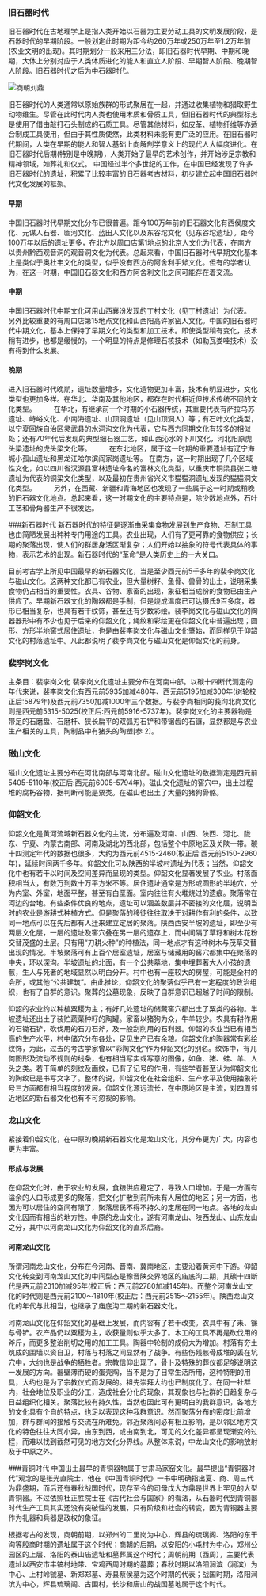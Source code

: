 ### 旧石器时代
旧石器时代在古地理学上是指人类开始以石器为主要劳动工具的文明发展阶段，是石器时代的早期阶段。一般划定此时期为距今约260万年或250万年至1.2万年前(农业文明的出现)。其时期划分一般采用三分法，即旧石器时代早期、中期和晚期，大体上分别对应于人类体质进化的能人和直立人阶段、早期智人阶段、晚期智人阶段。旧石器时代之后为中石器时代。

![商朝刘鼎](http://fyales.qiniudn.com/liuding.jpg)

旧石器时代的人类通常以原始族群的形式聚居在一起，并通过收集植物和猎取野生动物维生。尽管在此时代内人类也使用木质和骨质工具，但旧石器时代的典型标志是使用了借由敲打石头制成的石质工具。尽管其他材料，如皮革、植物纤维等亦适合制成工具使用，但由于其性质使然，此类材料未能有更广泛的应用。在旧石器时代期间，人类在早期的能人和智人基础上向解剖学意义上的现代人大幅度进化。在旧石器时代后期(特别是中晚期)，人类开始了最早的艺术创作，并开始涉足宗教和精神领域，如葬礼和仪式。
中国经过半个多世纪的工作，在中国已经发现了许多旧石器时代的遗址，积累了比较丰富的旧石器考古材料，初步建立起中国旧石器时代文化发展的框架。 　　

#### 早期
中国旧石器时代早期文化分布已很普遍。距今100万年前的旧石器文化有西侯度文化、元谋人石器、匼河文化、蓝田人文化以及东谷坨文化（见东谷坨遗址）。距今100万年以后的遗址更多，在北方以周口店第1地点的北京人文化为代表，在南方以贵州黔西观音洞的观音洞文化为代表。总起来看，中国旧石器时代早期文化基本上是类似于奥杜韦文化的类型，似乎没有西方的阿舍利手斧文化。但有的学者认为，在这一时期，中国旧石器文化和西方阿舍利文化之间可能存在着交流。

#### 中期
中国旧石器时代中期文化可用山西襄汾发现的丁村文化（见丁村遗址）为代表。 另外比较重要的有周口店第15地点文化和山西阳高许家窑人文化。中国的旧石器时代中期文化，基本上保持了早期文化的类型和加工技术。即使类型稍有变化，技术稍有进步，也都是缓慢的。一个明显的特点是修理石核技术（如勒瓦娄哇技术）没有得到什么发展。 　　

#### 晚期
进入旧石器时代晚期，遗址数量增多，文化遗物更加丰富，技术有明显进步，文化类型也更加多样。在华北、华南及其他地区，都存在时代相近但技术传统不同的文化类型。 　　 在华北，有继承前一个时期的小石器传统，其重要代表有萨拉乌苏遗址、峙峪文化、小南海遗址、山顶洞遗址（见山顶洞人）等；有石叶文化类型，以宁夏回族自治区灵武县的水洞沟文化为代表，它与西方同期文化有较多的相似处；还有70年代后发现的典型细石器工艺，如山西沁水的下川文化，河北阳原虎头梁遗址的虎头梁文化等。 　　 在东北地区，属于这一时期的重要遗址有辽宁海城小孤山遗址和黑龙江哈尔滨阎家岗遗址等。 在南方，这一时期出现了几个区域性文化，如以四川省汉源县富林遗址命名的富林文化类型，以重庆市铜梁县张二塘遗址为代表的铜梁文化类型，以及最初在贵州省兴义市猫猫洞遗址发现的猫猫洞文化类型。 　　 另外，在西藏、新疆和青海地区也发现了一些属于这一时期或稍晚的旧石器文化地点。总起来看，这一时期文化的主要特点是，除少数地点外，石叶工艺和骨角器生产不很发达。

###新石器时代
新石器时代的特征是逐渐由采集食物发展到生产食物、石制工具也由简陋发展出种种专门用途的工具。农业出现，人们有了更可靠的食物供应；长期的聚落出现，使人们的群居身活区渐复杂；人们开始以抽象的符号代表具体的事物，表示艺术的出现。新石器时代的“革命”是人类历史上的一大关口。

目前考古学上所见中国最早的新石器文化，当是至少西元前5千多年的裴李岗文化与磁山文化。这两种文化都已有农业，但大量树籽、鱼骨、兽骨的出土，说明采集食物仍占相当的重要性。农具、谷物、家畜的出现，象征相当成份的食物已由生产供应了。早期新石器文化的陶器都是手制，但是烧成温度已可达摄氏9百多度，器形已相当复杂，也具有若干纹饰，甚至还有少数彩绘。裴李岗文化与磁山文化的陶器器形中有不少也见于后来的仰韶文化；绳纹和彩绘更在仰韶文化中普遍出现；圆形、方形半地窖式居住遗址，也是由裴李岗文化与磁山文化肇始，而同样见于仰韶文化的村落遗址中。凡此都说明了裴李岗文化与磁山文化是仰韶文化的前身。

### 裴李岗文化
主条目：裴李岗文化
裴李岗文化遗址主要分布在河南中部。以碳十四断代测定的年代来说，裴李岗文化有西元前5935加减480年、西元前5195加减300年(树轮校正后:5879年)及西元前7350加减1000年三个数据。与裴李岗相同的莪沟北岗文化则是西元前5315-5025(校正后:西元前5916-5737年)。裴李岗文化的主要器物是带足的石磨盘、石磨杆、狭长扁平的双弧刃石铲和带锯齿的石镰，显然都是与农业生产相关的工具，陶制品中有猪头的陶塑[参 2]。

### 磁山文化
磁山文化遗址主要分布在河北南部与河南北部。磁山文化遗址的数据测定是西元前5405-5110年(校正后:西元前6005-5794年)。磁山文化遗址的窖穴中，出土过程堆的腐朽谷物，据判断可能是粟类。在磁山也出土了大量的猪狗骨骼。

### 仰韶文化
仰韶文化是黄河流域新石器文化的主流，分布遍及河南、山西、陕西、河北、陇东、宁夏、内蒙古南部、河南及湖北的西北部，包括整个中原地区及关陕一带。碳十四测定年代的数据也很多，大约为西元前4515-2460(校正后:西元前5150-2960年)，延续时间两千多年。仰韶文化可以陕西的半坡村遗址为代表；当然，仰韶文化中也有若干以时间及空间差异而呈现的类型。仰韶文化显著发展了农业。村落面积相当大，有数万到数十万平方米不等。居住遗址通常是方形或圆形的半地穴，分为内室、外室，地面平整，甚至有白垩面。室内往往有火堆烧过的遗痕。聚落常在河边的台地。有些条件优良的地点，遗址可以涵盖数层并不密接的文化层，说明当时的农业是游耕式种植方式。但是聚落的移徒往往取决于对耕作有利的条件，以致同一地点可以在先后都有人迁来建立定居的聚落。陕西西安半坡的遗址，即至少有两层文化层，一层的遗址及窖穴叠在另一层的遗存上，而中间隔了草籽和树木花粉交替茂盛的土层。只有用“刀耕火种”的种植法，同一地点才有这种树木与茂草交替出现的情况。半坡聚落可有上百个居室遗址，居室与储藏用的窖穴都集中在聚落的中央，环以深沟。半坡遗址的北面，有一个公共墓地，集中埋葬著大人小孩的遗骸，生人与死者的地域显然以明白分开。村中也有一座较大的房屋，可能是全村的会所，或其他“公共建筑”。由此推论，仰韶文化的聚落似乎已有一定程度的政治组织，也有了自群的意识。聚葬的公墓现象，反映了自群意识已超越了时间的限制。

仰韶的农业约以种植粟稷为主；有好几处遗址的储藏窖穴都出土了粟类的谷物。半坡遗址还出土了装贮蔬菜种籽的陶罐。家畜以猪狗为众，牛羊较少。农具有耕作用的石锄石铲，砍伐用的石刀石斧，及一般刮削用的石利器。仰韶的农业当已有相当高的生产水平，村中储穴分布各处，足见生产已有余粮。仰韶文化的陶器常有彩绘纹饰，为此，过去的考古学家曾以“彩陶文化”作为仰韶文化的别名。纹饰中，有几何图形及流动不规则的线条，也有相当写实或写意的图像，如鱼、猪、蛙、羊、人头之类。若干简单的刻纹及画纹，已有了记号的作用，有些学者甚至认为仰韶文化的陶纹已是书写文字了。整体的说，仰韶文化在社会组织、生产水平及使用抽象符号三方面都有相当程度的发展。仰韶文化源远流长，在中原地区是主流，对四周邻近地区的新石器文化也有不可忽视的影响。

### 龙山文化
紧接着仰韶文化，在中原的晚期新石器文化是龙山文化，其分布更为广大，内容也更为丰富。

#### 形成与发展
在仰韶文化时，由于农业的发展，食粮供应稳定了，导致人口增加。于是一方面有溢余的人口形成更多的聚落，把文化扩散到前所未有人居住的地区；另一方面，也因为可以居住的空间有限了，聚落居民不得不持久的定居在同一地点。各地的龙山文化因而有相当的地方性。中原的龙山文化，遂有河南龙山、陕西龙山、山东龙山之分，其中以河南龙山文化为仰韶文化的直系后裔。

#### 河南龙山文化
所谓河南龙山文化，分布在今河南、晋南、冀南地区，主要沿着黄河中下游。仰韶文化转变到河南龙山文化的中间型态是豫晋陕交界地区的庙底沟二期，其碳十四断代是西元前2310加减95年(校正后：西元前2780加减145年)。而整个河南龙山文化的时代则是西元前2100～1810年(校正后：西元前2515～2155年)。陕西龙山文化的年代与此相当，也继承了庙底沟二期的新石器文化。

河南龙山文化在仰韶文化的基础上发展，而内容有了若干改变。农具中有了耒、镰与骨铲。农产品仍以粟稷为主，收获量则似乎大多了。木工的工具不再是砍伐用的斧斤，而更多整治削切之用的加工工具。陶器中轮制的成份大为增加。村落有夯土筑成的围墙以资自卫，村落与村落之间显然有了战争。有些伤残骸骨成堆的丢在坑穴中，大约也是战争的牺牲者。宗教信仰出现了，骨卜及特殊的葬仪都足够说明这一发展的方向。器壁薄而硬的蛋壳陶，当不是为了日常生活所用，这种特制的用具，大约也是为了宗教仪式而发展的。祖先崇拜大约也已制度化了。在同一社群内，社会地位及职业的分工，造成社会分化的现象，其现象也与社群的日趋复杂与日益组织化相关。聚落比较有持久性，当然也因此可有更明白的我群意识，各地方的文化具有个自的特点，也足以表现这种我群意识。然而聚落分布的密度比前增加，群与群间的接触与交流在所难免。邻近聚落间必有相互影响，是以邻区地方文化的特色往往大同小异，由东到西，或由南到北，可见的文化差异都呈现渐变的过程，而难以找到截然可见的地方文化分界线。从整体来说，中龙山文化的影响放射及于中原之外。

###青铜时代
中国出土最早的青铜器物属于甘肃马家窑文化。最早提出“青铜器时代”观念的是张光直院士，他在《中国青铜时代》一书中明确指出夏、商、周三代为鼎盛期，而后还有春秋战国时代，现存至今的司母戊大方鼎是世界上罕见的大型青铜器。不过依照杜正胜院士在《古代社会与国家》的看法，从石器时代到青铜器时代生产工具其实还没有突破性的发展，只有阶级和社会的转变，因为青铜器主要作为礼器和兵器是政权的象征。

根据考古的发现，商朝前期，以郑州的二里岗为中心，辉县的琉璃阁、洛阳的东干沟等殷商时期的遗址属于这个时代；商朝的后期，以安阳的小屯村为中心，郑州公园区的上层、洛阳的泰山庙遗址和墓葬属这个时代；周朝前期（西周），主要代表遗址以西安市丰镐村地带、宝鸡西周时期的墓葬；春秋时期以洛阳涧滨（涧滨）为中心、上村岭虢墓、新郑郑墓、寿县蔡侯墓为这个时期的代表；战国时期，洛阳涧滨为中心，辉县琉璃阁、古围村，长沙和唐山的战国墓地属于这个时代。